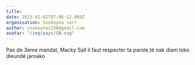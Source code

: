 ```yaml
---
title: 
date: 2023-02-02T07:06:12.009Z
organisation: Soukeyna sarr 
author: soukeynas338@gmail.com
avatar: "/img/pays/SN.svg"
---
```


Pas de 3eme mandat, Macky Sall il faut respecter ta parole,té nak diam loko dieundé jarnako